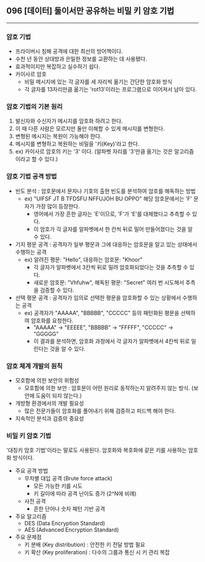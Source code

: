 ## 096 [데이터] 둘이서만 공유하는 비밀 키 암호 기법

---

### 암호 기법
- 프라이버시 침해 공격에 대한 최선의 방어책이다.
- 수천 년 동안 상대방과 은밀한 정보를 교환하는 데 사용됐다.
- 효과적이지만 복잡하고 실수하기 쉽다.
- 카이사르 암호
  - 비밀 메시지에 있는 각 글자를 세 자리씩 옮기는 간단한 암호화 방식
  - 각 글자를 13자리만큼 옮기는 'rot13'이라는 프로그램으로 이어져서 남아 있다.

### 암호 기법의 기본 원리
1. 발신자와 수신자가 메시지를 암호화 하려고 한다. 
2. 이 때 다른 사람은 모르지만 둘만 이해할 수 있게 메시지를 변형한다. 
3. 변형된 메시지는 복원이 가능해야 한다.
4. 메시지를 변형하고 복원하는 비밀을 '키(Key)'라고 한다.
5. ex) 카이사르 암호의 키는 '3' 이다. (알파벳 자리를 '3'만큼 옮기는 것은 알고리즘이라고 할 수 있다.)

### 암호 기법 공격 방법
- 빈도 분석 : 암호문에서 문자나 기호의 출현 빈도를 분석하여 암호를 해독하는 방법
  - ex) "UIFSF JT B TFDSFU NFFUJOH BU OPPO" 해당 암호문에서는 'F' 문자가 가장 많이 등장한다.
    - 영어에서 가장 흔한 글자는 'E'이므로, 'F'가 'E'를 대체했다고 추측할 수 있다.
    - 이 암호가 각 글자를 알파벳에서 한 칸씩 뒤로 밀어 만들어졌다는 것을 알 수 있다.
- 기지 평문 공격 : 공격자가 일부 평문과 그에 대응하는 암호문을 알고 있는 상태에서 수행하는 공격
  - ex) 알려진 평문: "Hello", 대응하는 암호문: "Khoor"
    - 각 글자가 알파벳에서 3칸씩 뒤로 밀려 암호화되었다는 것을 추측할 수 있다.
    - 새로운 암호문: "Vhfuhw", 해독된 평문: "Secret" 여러 번 시도해서 추측을 검증할 수 있다.
- 선택 평문 공격 : 공격자가 임의로 선택한 평문을 암호화할 수 있는 상황에서 수행하는 공격
  - ex) 공격자가 "AAAAA", "BBBBB", "CCCCC" 등의 패턴화된 평문을 선택하여 암호화를 요청한다.
    - "AAAAA" → "EEEEE", "BBBBB" → "FFFFF", "CCCCC" → "GGGGG"
    - 이 결과를 분석하면, 암호화 과정에서 각 글자가 알파벳에서 4칸씩 뒤로 밀린다는 것을 알 수 있다.

### 암호 체계 개발의 원칙
- 모호함에 의한 보안의 위험성
  - 모호함에 의한 보안 : 암호문이 어떤 원리로 동작하는지 알려주지 않는 방식. (보안에 도움이 되지 않는다.)
- 개방형 환경에서의 개발 필요성
  - 많은 전문가들이 암호화를 풀어내기 위해 검증하고 피드백 해야 한다.
- 지속적인 분석과 검증의 중요성

### 비밀 키 암호 기법
'대칭키 암호 기법'이라는 말로도 사용된다. 암호화와 복호화에 같은 키를 사용하는 암호화 방식이다.
- 주요 공격 방법
  - 무차별 대입 공격 (Brute force attack)
    - 모든 가능한 키를 시도
    - 키 길이에 따라 공격 난이도 증가 (2^N에 비례)
  - 사전 공격
    - 흔한 단어나 숫자 패턴 기반 공격
- 주요 알고리즘
  - DES (Data Encryption Standard)
  - AES (Advanced Encryption Standard)
- 주요 문제점
  - 키 분배 (Key distribution) : 안전한 키 전달 방법 필요
  - 키 확산 (Key proliferation) : 다수의 그룹과 통신 시 키 관리 복잡